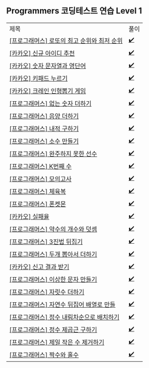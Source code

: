 ## Programmers 코딩테스트 연습 Level 1
<div align="center">
    <table>
        <tr>
            <td>제목</td>
            <td>풀이</td>
        </tr>
        <tr>
            <td><a href="https://programmers.co.kr/learn/courses/30/lessons/77484">[프로그래머스] 로또의 최고 순위와 최저 순위</a></td>
            <td><a href="https://github.com/sieukim/algorithm-programmers/blob/master/level1/ex01.js">✔️</a></td>
        </tr>
        <tr>
            <td><a href="https://programmers.co.kr/learn/courses/30/lessons/72410">[카카오] 신규 아이디 추천</a></td>
            <td><a href="https://github.com/sieukim/algorithm-programmers/blob/master/level1/ex02.js">✔️</a></td>
        </tr>
        <tr>
            <td><a href="https://programmers.co.kr/learn/courses/30/lessons/81301">[카카오] 숫자 문자열과 영단어</a></td>
            <td><a href="https://github.com/sieukim/algorithm-programmers/blob/master/level1/ex03.js">✔️</a></td>
        </tr>
        <tr>
            <td><a href="https://programmers.co.kr/learn/courses/30/lessons/67256">[카카오] 키패드 누르기</a></td>
            <td><a href="https://github.com/sieukim/algorithm-programmers/blob/master/level1/ex04.js">✔️</a></td>
        </tr>
        <tr>
            <td><a href="https://programmers.co.kr/learn/courses/30/lessons/64061">[카카오] 크레인 인형뽑기 게임</a></td>
            <td><a href="https://github.com/sieukim/algorithm-programmers/blob/master/level1/ex05.js">✔️</a></td>
        </tr>
        <tr>
            <td><a href="https://programmers.co.kr/learn/courses/30/lessons/86051">[프로그래머스] 없는 숫자 더하기</a></td>
            <td><a href="https://github.com/sieukim/algorithm-programmers/blob/master/level1/ex06.js">✔️</a></td>
        </tr>
        <tr>
            <td><a href="https://programmers.co.kr/learn/courses/30/lessons/76501">[프로그래머스] 음양 더하기</a></td>
            <td><a href="https://github.com/sieukim/algorithm-programmers/blob/master/level1/ex07.js">✔️</a></td>
        </tr>
        <tr>
            <td><a href="https://programmers.co.kr/learn/courses/30/lessons/70128">[프로그래머스] 내적 구하기</a></td>
            <td><a href="https://github.com/sieukim/algorithm-programmers/blob/master/level1/ex08.js">✔️</a></td>
        </tr>
        <tr>
            <td><a href="https://programmers.co.kr/learn/courses/30/lessons/12977">[프로그래머스] 소수 만들기</a></td>
            <td><a href="https://github.com/sieukim/algorithm-programmers/blob/master/level1/ex09.js">✔️</a></td>
        </tr>
        <tr>
            <td><a href="https://programmers.co.kr/learn/courses/30/lessons/42576">[프로그래머스] 완주하지 못한 선수</a></td>
            <td><a href="https://github.com/sieukim/algorithm-programmers/blob/master/level1/ex10.js">✔️</a></td>
        </tr>
        <tr>
            <td><a href="https://programmers.co.kr/learn/courses/30/lessons/42748">[프로그래머스] K번째 수</a></td>
            <td><a href="https://github.com/sieukim/algorithm-programmers/blob/master/level1/ex11.js">✔️</a></td>
        </tr>
        <tr>
            <td><a href="https://programmers.co.kr/learn/courses/30/lessons/42840">[프로그래머스] 모의고사</a></td>
            <td><a href="https://github.com/sieukim/algorithm-programmers/blob/master/level1/ex12.js">✔️</a></td>
        </tr>
        <tr>
            <td><a href="https://programmers.co.kr/learn/courses/30/lessons/42862">[프로그래머스] 체육복</a></td>
            <td><a href="https://github.com/sieukim/algorithm-programmers/blob/master/level1/ex13.js">✔️</a></td>
        </tr>
        <tr>
            <td><a href="https://programmers.co.kr/learn/courses/30/lessons/1845">[프로그래머스] 폰켓몬</a></td>
            <td><a href="https://github.com/sieukim/algorithm-programmers/blob/master/level1/ex14.js">✔️</a></td>
        </tr>
        <tr>
            <td><a href="https://programmers.co.kr/learn/courses/30/lessons/42889">[카카오] 실패율</a></td>
            <td><a href="https://github.com/sieukim/algorithm-programmers/blob/master/level1/ex15.js">✔️</a></td>
        </tr>
        <tr>
            <td><a href="https://programmers.co.kr/learn/courses/30/lessons/77884">[프로그래머스] 약수의 개수와 덧셈</a></td>
            <td><a href="https://github.com/sieukim/algorithm-programmers/blob/master/level1/ex16.js">✔️</a></td>
        </tr>
        <tr>
            <td><a href="https://programmers.co.kr/learn/courses/30/lessons/68935">[프로그래머스] 3진법 뒤집기</a></td>
            <td><a href="https://github.com/sieukim/algorithm-programmers/blob/master/level1/ex17.js">✔️</a></td>
        </tr>
        <tr>
            <td><a href="https://programmers.co.kr/learn/courses/30/lessons/68644">[프로그래머스] 두개 뽑아서 더하기</a></td>
            <td><a href="https://github.com/sieukim/algorithm-programmers/blob/master/level1/ex18.js">✔️</a></td>
        </tr>
        <tr>
            <td><a href="https://programmers.co.kr/learn/courses/30/lessons/92334">[카카오] 신고 결과 받기</a></td>
            <td><a href="https://github.com/sieukim/algorithm-programmers/blob/master/level1/ex19.js">✔️</a></td>
        </tr>
        <tr>
            <td><a href="https://programmers.co.kr/learn/courses/30/lessons/12930">[프로그래머스] 이상한 문자 만들기</a></td>
            <td><a href="https://github.com/sieukim/algorithm-programmers/blob/master/level1/ex20.js">✔️</a></td>
        </tr>
        <tr>
            <td><a href="https://programmers.co.kr/learn/courses/30/lessons/12931">[프로그래머스] 자릿수 더하기</a></td>
            <td><a href="https://github.com/sieukim/algorithm-programmers/blob/master/level1/ex21.js">✔️</a></td>
        </tr>
        <tr>
            <td><a href="https://programmers.co.kr/learn/courses/30/lessons/12932">[프로그래머스] 자연수 뒤집어 배열로 만들</a></td>
            <td><a href="https://github.com/sieukim/algorithm-programmers/blob/master/level1/ex22.js">✔️</a></td>
        </tr>
        <tr>
            <td><a href="https://programmers.co.kr/learn/courses/30/lessons/12933">[프로그래머스] 정수 내림차순으로 배치하기</a></td>
            <td><a href="https://github.com/sieukim/algorithm-programmers/blob/master/level1/ex23.js">✔️</a></td>
        </tr>
        <tr>
            <td><a href="https://programmers.co.kr/learn/courses/30/lessons/12934">[프로그래머스] 정수 제곱근 구하기</a></td>
            <td><a href="https://github.com/sieukim/algorithm-programmers/blob/master/level1/ex24.js">✔️</a></td>
        </tr>
        <tr>
            <td><a href="https://programmers.co.kr/learn/courses/30/lessons/12935">[프로그래머스] 제일 작은 수 제거하기</a></td>
            <td><a href="https://github.com/sieukim/algorithm-programmers/blob/master/level1/ex25.js">✔️</a></td>
        </tr>
        <tr>
            <td><a href="https://programmers.co.kr/learn/courses/30/lessons/12937">[프로그래머스] 짝수와 홀수</a></td>
            <td><a href="https://github.com/sieukim/algorithm-programmers/blob/master/level1/ex26.js">✔️</a></td>
        </tr>
    </table>
</div>